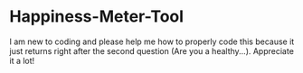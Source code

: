 # Happiness-Meter-Tool
I am new to coding and please help me how to properly code this because it just returns right after the second question (Are you a healthy...). Appreciate it a lot! 
